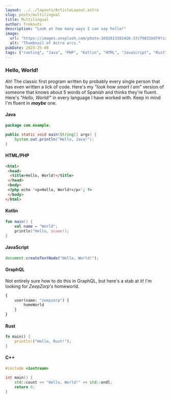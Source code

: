 ```yaml
---
layout: ../../layouts/ArticleLayout.astro
slug: posts/multilingual
title: Multilingual
author: Treknuts
description: "Look at how many ways I can say hello!"
image:
  url: "https://images.unsplash.com/photo-1692613101426-37cf9831bd79?ixlib=rb-4.0.3&ixid=M3wxMjA3fDB8MHxwaG90by1wYWdlfHx8fGVufDB8fHx8fA%3D%3D&auto=format&fit=crop&w=1974&q=80"
  alt: "Thumbnail of Astro arcs."
pubDate: 2023-25-08
tags: ["ranting", "Java", "PHP", "Kotlin", "HTML", "JavaScript", "Rust", "C++"]
---
```


### Hello, World!

Ah! The classic first program written by probably every single person that has even written a lick of code. Here's my *"look how smart I am"* version of someone that knows about 5 words of Spanish and thinks they're fluent. Here's *"Hello, World!"* in every language I have worked with. Keep in mind I'm fluent in ***maybe*** one.

#### Java
```java
package com.example;

public static void main(String[] args) {
    System.out.println("Hello, Java!");
}
```

#### HTML/PHP
```html
<html>
 <head>
  <title>Hello, World!</title>
 </head>
 <body>
 <?php echo '<p>Hello, World!</p>'; ?> 
 </body>
</html>
```

#### Kotlin
```kotlin
fun main() {
    val name = "World";
    println("Hello, $name!);
}
```

#### JavaScript

```javascript
document.createTextNode("Hello, World!");
```

#### GraphQL
Not entirely sure how to do this in GraphQL, but here's a stab at it! I'm looking for *ZeepZorp's* homeworld.

```graphql
{
    user(name: "zeepzorp") {
        homeWorld
    }
}
```

#### Rust
```rust
fn main() {
    println!("Hello, Rust!");
}
```

#### C++
```cpp
#include <iostream>

int main() {
    std::count << "Hello, World!" << std::endl;
    return 0;
}
```
